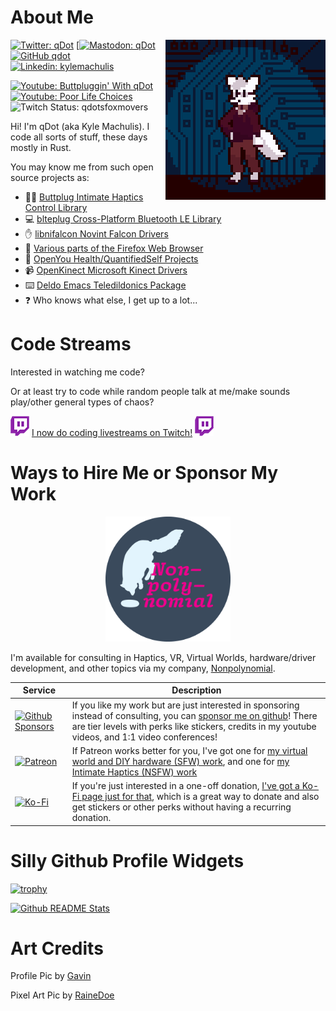 # About Me

<img src="https://github.com/qdot/qdot/blob/main/qdotpixelfox.png?raw=true" align="right">

[![Twitter: qDot](https://img.shields.io/twitter/follow/qdot?style=social)](https://twitter.com/qdot)
[[![Mastodon: qDot](https://img.shields.io/mastodon/follow/110376500076540204?domain=https%3A%2F%2Fbuttplug.engineer&style=social)](https://buttplug.engineer/@qdot)
[![GitHub qdot](https://img.shields.io/github/followers/qdot?label=follow&style=social)](https://github.com/qdot)
[![Linkedin: kylemachulis](https://img.shields.io/badge/-kylemachulis-blue?style=flat-square&logo=Linkedin&logoColor=white&link=https://www.linkedin.com/in/kylemachulis/)](https://www.linkedin.com/in/kylemachulis/)

[![Youtube: Buttpluggin' With qDot](https://img.shields.io/youtube/channel/subscribers/UCKLmntfj3NmM2E3_LB3qs-w?label=Buttpluggin%27%20With%20qDot&style=social)](https://youtube.buttplug.io)
[![Youtube: Poor Life Choices](https://img.shields.io/youtube/channel/subscribers/UCEOH7Ne1LflFosQTpzM0ZrA?label=Poor%20Life%20Choices&style=social)](https://www.youtube.com/channel/UCEOH7Ne1LflFosQTpzM0ZrA)
![Twitch Status: qdotsfoxmovers](https://img.shields.io/twitch/status/qdotsfoxmovers)

Hi! I'm qDot (aka Kyle Machulis). I code all sorts of stuff, these days mostly in Rust.

You may know me from such open source projects as:

* 🍑🔌 [Buttplug Intimate Haptics Control Library](https://github.com/buttplugio)
* 💻 [blteplug Cross-Platform Bluetooth LE Library](https://github.com/deviceplug/btleplug)
* ✋ [libnifalcon Novint Falcon Drivers](https://github.com/libnifalcon)
* 🦊 [Various parts of the Firefox Web Browser](https://github.com/mozilla)
* 🏥 [OpenYou Health/QuantifiedSelf Projects](https://openyou.org)
* 📹 [OpenKinect Microsoft Kinect Drivers](https://github.com/openkinect)
* ⌨️ [Deldo Emacs Teledildonics Package](https://github.com/qdot/deldo)
* ❓ Who knows what else, I get up to a lot...

# Code Streams

Interested in watching me code? 

Or at least try to code while random people talk at me/make sounds play/other general types of chaos? 

[![Twitch: qdotsfoxmovers](/twitch2.png)](https://twitch.tv/qdotsfoxmovers) [I now do coding livestreams on Twitch!](https://twitch.tv/qdotsfoxmovers) [![Twitch: qdotsfoxmovers](/twitch2.png)](https://twitch.tv/qdotsfoxmovers)

# Ways to Hire Me or Sponsor My Work

<p align="center"><a href="https://nonpolynomial.com"><img src="https://github.com/qdot/qdot/blob/main/nonpolynomial-logo-final.png?raw=true" width="200" height="200" alt="Nonpolynomial Logo"></a></p>

I'm available for consulting in Haptics, VR, Virtual Worlds, hardware/driver development, and other topics via my company, [Nonpolynomial](https://nonpolynomial.com).

| Service | Description |
| --- | --- |
| [![Github Sponsors](https://img.shields.io/badge/sponsor-30363D?style=for-the-badge&logo=GitHub-Sponsors&logoColor=#white)](https://github.com/sponsors/qdot) | If you like my work but are just interested in sponsoring instead of consulting, you can [sponsor me on github](https://github.com/sponsors/qdot)! There are tier levels with perks like stickers, credits in my youtube videos, and 1:1 video conferences! |
| [![Patreon](https://img.shields.io/badge/Patreon-F96854?style=for-the-badge&logo=patreon&logoColor=white)](https://patreon.com/qdot) | If Patreon works better for you, I've got one for [my virtual world and DIY hardware (SFW) work](https://patreon.com/poor_life_choices), and one for [my Intimate Haptics (NSFW) work](https://patreon.com/qdot) |
| [![Ko-Fi](https://img.shields.io/badge/Ko--fi-F16061?style=for-the-badge&logo=ko-fi&logoColor=white)](https://ko-fi.com/qdot76367) | If you're just interested in a one-off donation, [I've got a Ko-Fi page just for that](https://ko-fi.com/qdot76367), which is a great way to donate and also get stickers or other perks without having a recurring donation. |

# Silly Github Profile Widgets

[![trophy](https://github-profile-trophy.vercel.app/?username=qdot&theme=onedark)](https://github.com/ryo-ma/github-profile-trophy)

[![Github README Stats](https://github-readme-stats.vercel.app/api?username=qdot&show_icons=true&theme=midnight-purple)](https://github.com/anuraghazra/github-readme-stats/)

# Art Credits

Profile Pic by [Gavin](https://twitter.com/gavunimpressive)

Pixel Art Pic by [RaineDoe](https://twitter.com/rainedoe_)
